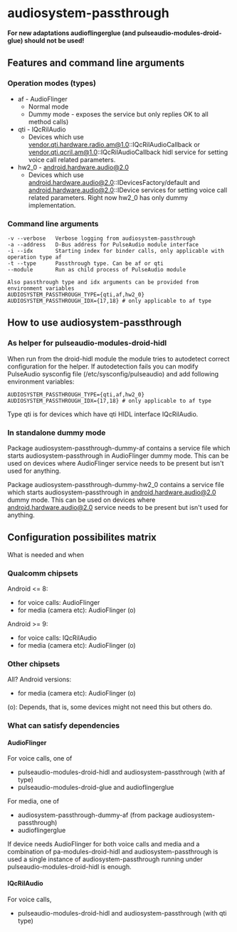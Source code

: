 audiosystem-passthrough
=======================

**For new adaptations audioflingerglue (and pulseaudio-modules-droid-glue)
should not be used!**

Features and command line arguments
-----------------------------------

### Operation modes (types)

 * af - AudioFlinger
   * Normal mode
   * Dummy mode - exposes the service but only replies OK to all method calls)
 * qti - IQcRilAudio
   * Devices which use vendor.qti.hardware.radio.am@1.0::IQcRilAudioCallback
     or vendor.qti.qcril.am@1.0::IQcRilAudioCallback hidl service for
     setting voice call related parameters.
 * hw2_0 - android.hardware.audio@2.0
   * Devices which use android.hardware.audio@2.0::IDevicesFactory/default and
     android.hardware.audio@2.0::IDevice services for setting voice call
     related parameters. Right now hw2_0 has only dummy implementation.

### Command line arguments

    -v --verbose   Verbose logging from audiosystem-passthrough
    -a --address   D-Bus address for PulseAudio module interface
    -i --idx       Starting index for binder calls, only applicable with operation type af
    -t --type      Passthrough type. Can be af or qti
    --module       Run as child process of PulseAudio module

    Also passthrough type and idx arguments can be provided from environment variables
    AUDIOSYSTEM_PASSTHROUGH_TYPE={qti,af,hw2_0}
    AUDIOSYSTEM_PASSTHROUGH_IDX={17,18} # only applicable to af type

How to use audiosystem-passthrough
----------------------------------

### As helper for pulseaudio-modules-droid-hidl

When run from the droid-hidl module the module tries to autodetect correct
configuration for the helper. If autodetection fails you can modify
PulseAudio sysconfig file (/etc/sysconfig/pulseaudio) and add following
environment variables:

    AUDIOSYSTEM_PASSTHROUGH_TYPE={qti,af,hw2_0}
    AUDIOSYSTEM_PASSTHROUGH_IDX={17,18} # only applicable to af type

Type qti is for devices which have qti HIDL interface IQcRilAudio.

### In standalone dummy mode

Package audiosystem-passthrough-dummy-af contains a service file which starts
audiosystem-passthrough in AudioFlinger dummy mode.
This can be used on devices where AudioFlinger service needs to be present
but isn't used for anything.

Package audiosystem-passthrough-dummy-hw2_0 contains a service file which
starts audiosystem-passthrough in android.hardware.audio@2.0 dummy mode.
This can be used on devices where android.hardware.audio@2.0 service
needs to be present but isn't used for anything.

Configuration possibilites matrix
---------------------------------

What is needed and when

### Qualcomm chipsets

Android <= 8:
 * for voice calls: AudioFlinger
 * for media (camera etc): AudioFlinger (o)

Android >= 9:
 * for voice calls: IQcRilAudio
 * for media (camera etc): AudioFlinger (o)

### Other chipsets

All? Android versions:
 * for media (camera etc): AudioFlinger (o)

(o): Depends, that is, some devices might not need this but others do.

### What can satisfy dependencies

#### AudioFlinger

For voice calls, one of
 * pulseaudio-modules-droid-hidl and audiosystem-passthrough (with af type)
 * pulseaudio-modules-droid-glue and audioflingerglue

For media, one of
 * audiosystem-passthrough-dummy-af (from package audiosystem-passthrough)
 * audioflingerglue

If device needs AudioFlinger for both voice calls and media and a combination
of pa-modules-droid-hidl and audiosystem-passthrough is used a single instance
of audiosystem-passthrough running under pulseaudio-modules-droid-hidl is
enough.

#### IQcRilAudio

For voice calls,
 * pulseaudio-modules-droid-hidl and audiosystem-passthrough (with qti type)
